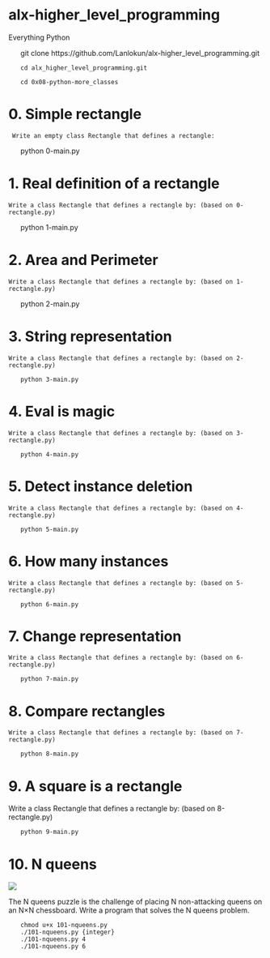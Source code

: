 # alx-higher_level_programming
Everything Python

<ul>
    git clone https://github.com/Lanlokun/alx-higher_level_programming.git

    cd alx_higher_level_programming.git

    cd 0x08-python-more_classes

 </ul>


 # 0. Simple rectangle

     Write an empty class Rectangle that defines a rectangle:

<ul>
    python 0-main.py

</ul>

# 1. Real definition of a rectangle

    Write a class Rectangle that defines a rectangle by: (based on 0-rectangle.py)


<ul>
    python 1-main.py

</ul>

# 2. Area and Perimeter

    Write a class Rectangle that defines a rectangle by: (based on 1-rectangle.py)

<ul>
    python 2-main.py

</ul>


# 3. String representation

    Write a class Rectangle that defines a rectangle by: (based on 2-rectangle.py)

<ul>

    python 3-main.py

</ul>

# 4. Eval is magic

    Write a class Rectangle that defines a rectangle by: (based on 3-rectangle.py)

<ul>

    python 4-main.py

</ul>

# 5. Detect instance deletion

    Write a class Rectangle that defines a rectangle by: (based on 4-rectangle.py)


<ul>

    python 5-main.py

</ul>

# 6. How many instances

    Write a class Rectangle that defines a rectangle by: (based on 5-rectangle.py)

<ul>

    python 6-main.py

</ul>

# 7. Change representation

    Write a class Rectangle that defines a rectangle by: (based on 6-rectangle.py)

<ul>

    python 7-main.py

</ul>

# 8. Compare rectangles

    Write a class Rectangle that defines a rectangle by: (based on 7-rectangle.py)


<ul>

    python 8-main.py

</ul>

# 9. A square is a rectangle

Write a class Rectangle that defines a rectangle by: (based on 8-rectangle.py)


<ul>

    python 9-main.py

</ul>

# 10. N queens


<img src="http://www.crestbook.com/files/Judit-photo1_602x433.jpg">

The N queens puzzle is the challenge of placing N non-attacking queens on an N×N chessboard. Write a program that solves the N queens problem.

<ul>

    chmod u+x 101-nqueens.py
    ./101-nqueens.py {integer}
    ./101-nqueens.py 4
    ./101-nqueens.py 6
    
</ul>
